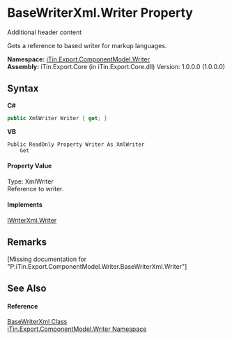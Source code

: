 # BaseWriterXml.Writer Property 
Additional header content 

Gets a reference to based writer for markup languages​​.

**Namespace:**&nbsp;<a href="N_iTin_Export_ComponentModel_Writer">iTin.Export.ComponentModel.Writer</a><br />**Assembly:**&nbsp;iTin.Export.Core (in iTin.Export.Core.dll) Version: 1.0.0.0 (1.0.0.0)

## Syntax

**C#**<br />
``` C#
public XmlWriter Writer { get; }
```

**VB**<br />
``` VB
Public ReadOnly Property Writer As XmlWriter
	Get
```


#### Property Value
Type: XmlWriter<br />Reference to writer.

#### Implements
<a href="P_iTin_Export_ComponentModel_Writer_IWriterXml_Writer">IWriterXml.Writer</a><br />

## Remarks
\[Missing <remarks> documentation for "P:iTin.Export.ComponentModel.Writer.BaseWriterXml.Writer"\]

## See Also


#### Reference
<a href="T_iTin_Export_ComponentModel_Writer_BaseWriterXml">BaseWriterXml Class</a><br /><a href="N_iTin_Export_ComponentModel_Writer">iTin.Export.ComponentModel.Writer Namespace</a><br />